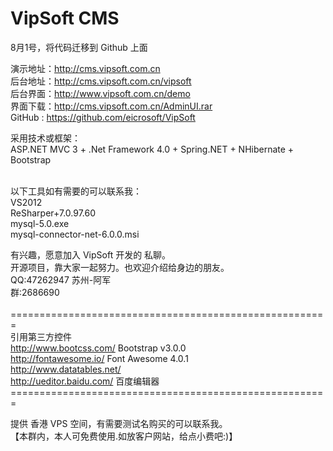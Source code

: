 ﻿VipSoft CMS
=======
8月1号，将代码迁移到 Github 上面

演示地址：http://cms.vipsoft.com.cn <br/>
后台地址：http://cms.vipsoft.com.cn/vipsoft  <br/>
后台界面：http://www.vipsoft.com.cn/demo  <br/>
界面下载：http://cms.vipsoft.com.cn/AdminUI.rar  <br/>
GitHub  : https://github.com/eicrosoft/VipSoft  <br/>




采用技术或框架： <br/>
ASP.NET MVC 3 + .Net Framework 4.0 + Spring.NET + NHibernate + Bootstrap <br/>

 <br/>
以下工具如有需要的可以联系我： <br/>
VS2012  <br/>
ReSharper+7.0.97.60 <br/>
mysql-5.0.exe <br/>
mysql-connector-net-6.0.0.msi <br/>
 

有兴趣，愿意加入 VipSoft 开发的 私聊。 <br/>
开源项目，靠大家一起努力。也欢迎介绍给身边的朋友。 <br/>
QQ:47262947  苏州-阿军   <br/>
群:2686690 <br/>
 <br/>
======================================================= <br/>
引用第三方控件 <br/>
http://www.bootcss.com/						Bootstrap v3.0.0 <br/>
http://fontawesome.io/						 Font Awesome 4.0.1 <br/>
http://www.datatables.net/   <br/>
http://ueditor.baidu.com/    百度编辑器<br/>
======================================================= <br/>

提供 香港 VPS 空间，有需要测试名购买的可以联系我。<br/>
【本群内，本人可免费使用.如放客户网站，给点小费吧:)】 <br/>



